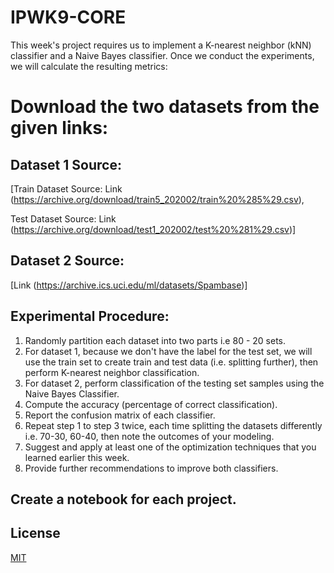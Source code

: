 # IPWK9-CORE
This week's project requires us to implement a K-nearest neighbor (kNN) classifier  and a Naive Bayes classifier. Once we conduct the experiments, we will calculate the resulting metrics:
# Download the two datasets from the given links:

## Dataset 1 Source: 
[Train Dataset Source: Link (https://archive.org/download/train5_202002/train%20%285%29.csv), 

Test Dataset Source: Link (https://archive.org/download/test1_202002/test%20%281%29.csv)]
## Dataset 2 Source: 

[Link (https://archive.ics.uci.edu/ml/datasets/Spambase)]
## Experimental Procedure:

1. Randomly partition each dataset into two parts i.e 80 - 20  sets.
2. For dataset 1, because we don't have the label for the test set, we will use the train set to create train and test data (i.e. splitting further), then perform K-nearest neighbor classification.
3. For dataset 2, perform classification of the testing set samples using the Naive Bayes Classifier.
4. Compute the accuracy (percentage of correct classification).
5. Report the confusion matrix of each classifier.
6. Repeat step 1 to step 3 twice, each time splitting the datasets differently i.e. 70-30, 60-40, then note the outcomes of your modeling.
7. Suggest and apply at least one of the optimization techniques that you learned earlier this week.
8. Provide further recommendations to improve both classifiers.

## Create a notebook for each project.  

## License
[MIT](https://choosealicense.com/licenses/mit/)
